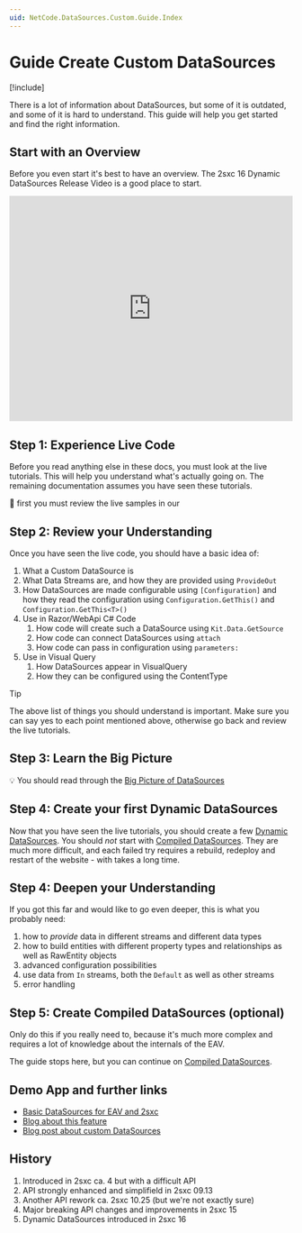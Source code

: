 ```yaml
---
uid: NetCode.DataSources.Custom.Guide.Index
---
```


# Guide Create Custom DataSources

[!include[](~/pages/basics/stack/_shared-float-summary.md)]
<style> .context-box-summary .datasource-custom { visibility: visible; } </style>

There is a lot of information about DataSources, but some of it is outdated, and some of it is hard to understand.
This guide will help you get started and find the right information.

## Start with an Overview

Before you even start it's best to have an overview.
The 2sxc 16 Dynamic DataSources Release Video is a good place to start.

<iframe width="100%" height="400" src="https://www.youtube.com/embed/-1GOv7rAX1Y" title="YouTube video player" frameborder="0" allow="accelerometer; autoplay; clipboard-write; encrypted-media; gyroscope; picture-in-picture; web-share" allowfullscreen></iframe>

## Step 1: Experience Live Code

Before you read anything else in these docs, you must look at the live tutorials.
This will help you understand what's actually going on.
The remaining documentation assumes you have seen these tutorials.

🚀 first you must review the live samples in our [](xref:Tut.DynamicDataSources)

## Step 2: Review your Understanding

Once you have seen the live code, you should have a basic idea of:

1. What a Custom DataSource is
1. What Data Streams are, and how they are provided using `ProvideOut`
1. How DataSources are made configurable using `[Configuration]` and how they read the configuration using `Configuration.GetThis()` and `Configuration.GetThis<T>()`
1. Use in Razor/WebApi C# Code
    1. How code will create such a DataSource using `Kit.Data.GetSource`
    1. How code can connect DataSources using `attach`
    1. How code can pass in configuration using `parameters:`
1. Use in Visual Query
    1. How DataSources appear in VisualQuery
    1. How they can be configured using the ContentType

> [!TIP]
> The above list of things you should understand is important.
> Make sure you can say yes to each point mentioned above, otherwise go back and review the live tutorials.

## Step 3: Learn the Big Picture

💡 You should read through the [Big Picture of DataSources](xref:NetCode.DataSources.Custom.Guide.BigPicture)


## Step 4: Create your first Dynamic DataSources

Now that you have seen the live tutorials, you should create a few [Dynamic DataSources](xref:NetCode.DataSources.Custom.Dynamic).
You should _not_ start with [Compiled DataSources](xref:NetCode.DataSources.Custom.Dynamic).
They are much more difficult, and each failed try requires a rebuild, redeploy and restart of the website - with takes a long time.

## Step 4: Deepen your Understanding

If you got this far and would like to go even deeper, this is what you probably need:

1. how to _provide_ data in different streams and different data types
1. how to build entities with different property types and relationships as well as RawEntity objects
1. advanced configuration possibilities
1. use data from `In` streams, both the `Default` as well as other streams
1. error handling

## Step 5: Create Compiled DataSources (optional)

Only do this if you really need to, because it's much more complex and requires a lot of knowledge about the internals of the EAV.

The guide stops here, but you can continue on [Compiled DataSources](xref:NetCode.DataSources.Custom.Compiled).

## Demo App and further links

* [Basic DataSources for EAV and 2sxc](https://github.com/2sic/2sxc-eav-tutorial-custom-datasource)
* [Blog about this feature](https://2sxc.org/en/blog/post/tutorial-custom-datasources-for-eav-2sxc-9-13-part-1)
* [Blog post about custom DataSources](xref:Blog.CustomDataSource)

## History

1. Introduced in 2sxc ca. 4 but with a difficult API
1. API strongly enhanced and simplifield in 2sxc 09.13
1. Another API rework ca. 2sxc 10.25 (but we're not exactly sure)
1. Major breaking API changes and improvements in 2sxc 15
1. Dynamic DataSources introduced in 2sxc 16
